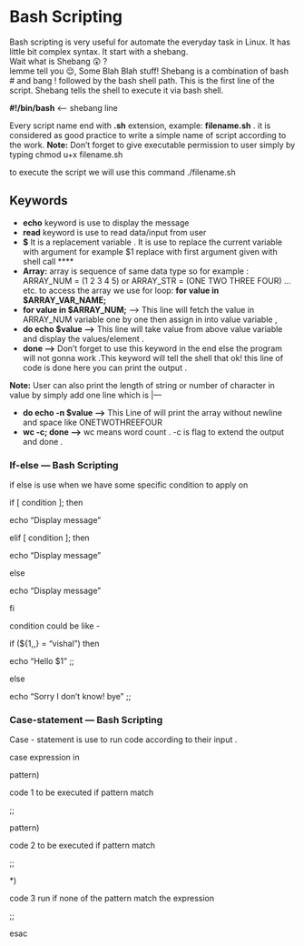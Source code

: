 # Bash Scripting
Bash scripting is very useful for automate the everyday task in Linux. It has little bit complex syntax. It start with a shebang.   
Wait what is Shebang 😲 ?  
lemme tell you 😌, Some Blah Blah stuff! Shebang is a combination of bash # and bang ! followed by the bash shell path. This is the first line of the script. Shebang tells the shell to execute it via bash shell. 

**#!/bin/bash** <-- shebang line

Every script name end with **.sh** extension, example: **filename.sh** . it is considered as good practice to write a simple name of script according to the work. **Note:** Don’t forget to give executable permission to user simply by typing chmod u+x filename.sh

to execute the script we will use this command  ./filename.sh 


## Keywords  
- **echo** keyword is use to display the message   
- **read** keyword is use to read data/input from user 
- **$** It is a replacement variable . It is use to replace the current variable with argument  for example $1 replace with first argument given with shell call ****  
- **Array:** array is sequence of same data type so for example : ARRAY_NUM = (1 2 3 4 5) or ARRAY_STR = (ONE TWO THREE FOUR) ... etc. to access the array we use for loop: **for value in $ARRAY_VAR_NAME;**
- **for value in $ARRAY_NUM;** —> This line will fetch the value in ARRAY_NUM variable one by one  then assign in into value variable   ,
- **do echo $value —>**  This line will take value from above value variable and display the values/element . 
- **done —>**  Don’t forget to use this keyword in the end else the program will not gonna work .This keyword will tell the shell that ok! this line of code is done here you can print the output .

**Note:** User can also print the length of string or number of character in value by simply add one line which is |—

- **do echo -n $value —>** This Line of will print the array without newline and space like ONETWOTHREEFOUR 
- **wc -c; done  —>**  wc means word count . -c is flag to extend the output and done .


### If-else — Bash Scripting

if else is use when we have some specific condition to apply on 

if [ condition ]; then 

echo “Display message”

elif [ condition ]; then 

echo “Display message”

else

echo “Display message”

fi

condition could be like - 

if (${1,,} = “vishal”) then 

echo “Hello $1” ;;

else

echo “Sorry I don’t know!  bye” ;;

### Case-statement — Bash Scripting

Case - statement is use to run code according to their input .

case expression in 

 pattern)

code 1 to be executed if pattern match

;;

pattern)

code 2 to be executed if pattern match 

;;

*)

code 3 run if none of the pattern match the expression 

;;

esac
